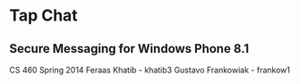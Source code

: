 Tap Chat
=================
Secure Messaging for Windows Phone 8.1
---------------------------------------

CS 460 Spring 2014
Feraas Khatib - khatib3
Gustavo Frankowiak - frankow1